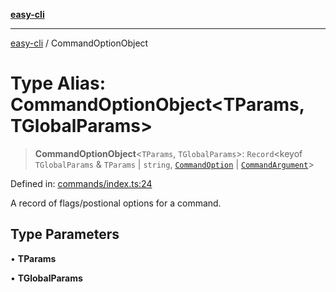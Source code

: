 [**easy-cli**](../README.md)

***

[easy-cli](../globals.md) / CommandOptionObject

# Type Alias: CommandOptionObject\<TParams, TGlobalParams\>

> **CommandOptionObject**\<`TParams`, `TGlobalParams`\>: `Record`\<keyof `TGlobalParams` & `TParams` \| `string`, [`CommandOption`](CommandOption.md) \| [`CommandArgument`](CommandArgument.md)\>

Defined in: [commands/index.ts:24](https://github.com/patrickeaton/easy-cli/blob/273fbeda7c9fba29e0eebd0183c0f5c4b12461f3/src/commands/index.ts#L24)

A record of flags/postional options for a command.

## Type Parameters

• **TParams**

• **TGlobalParams**

